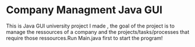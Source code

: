 # Company Managment Java GUI
 This is Java GUI university project I made , the goal of the project is to manage the ressources of a company and the projects/tasks/processes that require those ressources.Run Main.java first to start the program!

